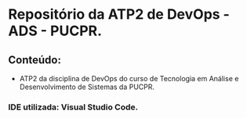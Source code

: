 # Repositório da ATP2 de DevOps - ADS - PUCPR.

## Conteúdo:

- ATP2 da disciplina de DevOps do curso de Tecnologia em Análise e Desenvolvimento de Sistemas da PUCPR.

### IDE utilizada: Visual Studio Code.
